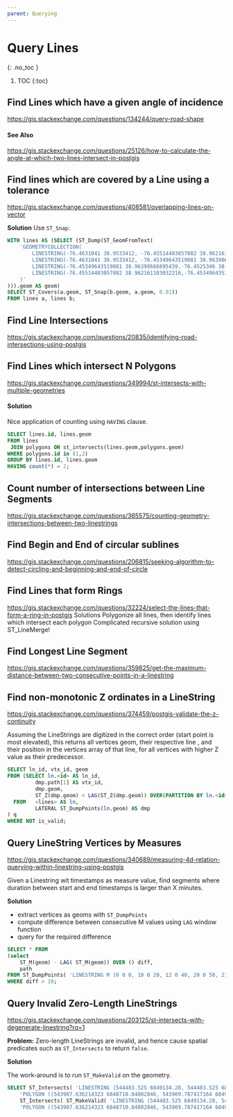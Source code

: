 ```yaml
---
parent: Querying
---
```


# Query Lines
{: .no_toc }

1. TOC
{:toc}


## Find Lines which have a given angle of incidence
<https://gis.stackexchange.com/questions/134244/query-road-shape>

#### See Also
<https://gis.stackexchange.com/questions/25126/how-to-calculate-the-angle-at-which-two-lines-intersect-in-postgis>

## Find lines which are covered by a Line using a tolerance
<https://gis.stackexchange.com/questions/408581/overlapping-lines-on-vector>

**Solution**
Use `ST_Snap`:
```sql
WITH lines AS (SELECT (ST_Dump(ST_GeomFromText(
    'GEOMETRYCOLLECTION(
        LINESTRING(-76.4631041 38.9533412, -76.45514403057082 38.962161103032216),
        LINESTRING(-76.4631041 38.9533412, -76.45349643519081 38.96398666895439),
        LINESTRING(-76.45349643519081 38.96398666895439,-76.4525346 38.9650524),
        LINESTRING(-76.45514403057082 38.962161103032216,-76.45349643519081 38.96398666895439)
    )'
))).geom AS geom)
SELECT ST_Covers(a.geom, ST_Snap(b.geom, a.geom, 0.01))
FROM lines a, lines b;
```

## Find Line Intersections
<https://gis.stackexchange.com/questions/20835/identifying-road-intersections-using-postgis>

## Find Lines which intersect N Polygons
<https://gis.stackexchange.com/questions/349994/st-intersects-with-multiple-geometries>

#### Solution
Nice application of counting using `HAVING` clause.

```sql
SELECT lines.id, lines.geom 
FROM lines
 JOIN polygons ON st_intersects(lines.geom,polygons.geom)
WHERE polygons.id in (1,2)
GROUP BY lines.id, lines.geom 
HAVING count(*) = 2;
```
## Count number of intersections between Line Segments
<https://gis.stackexchange.com/questions/365575/counting-geometry-intersections-between-two-linestrings>

## Find Begin and End of circular sublines
<https://gis.stackexchange.com/questions/206815/seeking-algorithm-to-detect-circling-and-beginning-and-end-of-circle>

## Find Lines that form Rings
<https://gis.stackexchange.com/questions/32224/select-the-lines-that-form-a-ring-in-postgis>
Solutions
Polygonize all lines, then identify lines which intersect each polygon
Complicated recursive solution using ST_LineMerge!

## Find Longest Line Segment
<https://gis.stackexchange.com/questions/359825/get-the-maximum-distance-between-two-consecutive-points-in-a-linestring>

## Find non-monotonic Z ordinates in a LineString
<https://gis.stackexchange.com/questions/374459/postgis-validate-the-z-continuity>

Assuming the LineStrings are digitized in the correct order (start point is most elevated),
this returns all vertices geom, their respective line <id>, and their position in the vertices array of that line, 
for all vertices with higher Z value as their predecessor.
  
```sql
SELECT ln_id, vtx_id, geom
FROM (SELECT ln.<id> AS ln_id,
         dmp.path[1] AS vtx_id,
         dmp.geom,
         ST_Z(dmp.geom) < LAG(ST_Z(dmp.geom)) OVER(PARTITION BY ln.<id> ORDER BY dmp.path[1]) AS is_valid
  FROM   <lines> AS ln,
         LATERAL ST_DumpPoints(ln.geom) AS dmp
) q
WHERE NOT is_valid;
```
 
## Query LineString Vertices by Measures
<https://gis.stackexchange.com/questions/340689/measuring-4d-relation-querying-within-linestring-using-postgis>

Given a Linestring wit timestamps as measure value, find segments where duration between start and end timestamps is larger than X minutes.

**Solution**
* extract vertices as geoms with `ST_DumpPoints`
* compute difference between consecutive M values using `LAG` window function
* query for the required difference

```sql
SELECT * FROM 
(select 
    ST_M(geom) - LAG( ST_M(geom)) OVER () diff, 
    path 
FROM ST_DumpPoints( 'LINESTRING M (0 0 0, 10 0 20, 12 0 40, 20 0 50, 21 0 70)')) p
WHERE diff > 10;
```

## Query Invalid Zero-Length LineStrings
<https://gis.stackexchange.com/questions/203125/st-intersects-with-degenerate-linestring?rq=1>
    
**Problem:** Zero-length LineStrings are invalid, and hence cause spatial predicates such as `ST_Intersects` to return `false`.
    
**Solution** 
    
The work-around is to run `ST_MakeValid` on the geometry.
    
```sql
SELECT ST_Intersects( 'LINESTRING (544483.525 6849134.28, 544483.525 6849134.28)', 
    'POLYGON ((543907.636214323 6848710.84802846, 543909.787417164 6849286.92923919, 544869.040437688 6849283.30837091, 544866.842236582 6848707.22673193, 543907.636214323 6848710.84802846))') AS test1,
    ST_Intersects( ST_MakeValid( 'LINESTRING (544483.525 6849134.28, 544483.525 6849134.28)' ), 
    'POLYGON ((543907.636214323 6848710.84802846, 543909.787417164 6849286.92923919, 544869.040437688 6849283.30837091, 544866.842236582 6848707.22673193, 543907.636214323 6848710.84802846))') AS test2;
```

    

